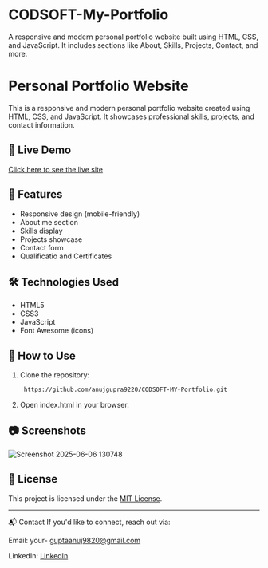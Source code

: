 # CODSOFT-My-Portfolio
A responsive and modern personal portfolio website built using HTML, CSS, and JavaScript. It includes sections like About, Skills, Projects, Contact, and more.

# Personal Portfolio Website

This is a responsive and modern personal portfolio website created using HTML, CSS, and JavaScript. It showcases professional skills, projects, and contact information.

## 🔗 Live Demo

[Click here to see the live site](https://anuj-my-portfolio.netlify.app/)

## 📁 Features

- Responsive design (mobile-friendly)
- About me section
- Skills display
- Projects showcase
- Contact form
- Qualificatio and Certificates

## 🛠️ Technologies Used

- HTML5
- CSS3
- JavaScript
- Font Awesome (icons)

## 🚀 How to Use

1. Clone the repository:
   ```bash
    https://github.com/anujgupra9220/CODSOFT-MY-Portfolio.git
2. Open index.html in your browser.


## 📷 Screenshots

![Screenshot 2025-06-06 130748](https://github.com/user-attachments/assets/16c0074a-c5c6-418a-b6fa-32645c5da9e0)


## 📄 License

This project is licensed under the [MIT License](LICENSE).

---

📬 Contact
If you'd like to connect, reach out via:

Email: your- guptaanuj9820@gmail.com

LinkedIn: [LinkedIn](https://www.linkedin.com/in/anuj-prasad-gupta-34ba86307/)
